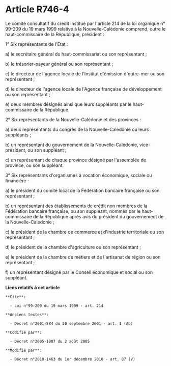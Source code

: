 # Article R746-4

Le comité consultatif du crédit institué par l'article 214 de la loi organique n° 99-209 du 19 mars 1999 relative à la
Nouvelle-Calédonie comprend, outre le haut-commissaire de la République, président : 

1° Six représentants de l'Etat : 

a) le secrétaire général du haut-commissariat ou son représentant ; 

b) le trésorier-payeur général ou son représentant ; 

c) le directeur de l'agence locale de l'Institut d'émission d'outre-mer ou son représentant ; 

d) le directeur de l'agence locale de l'Agence française de développement ou son représentant ; 

e) deux membres désignés ainsi que leurs suppléants par le haut-commissaire de la République. 

2° Six représentants de la Nouvelle-Calédonie et des provinces : 

a) deux représentants du congrès de la Nouvelle-Calédonie ou leurs suppléants ; 

b) un représentant du gouvernement de la Nouvelle-Calédonie, vice-président, ou son suppléant ; 

c) un représentant de chaque province désigné par l'assemblée de province, ou son suppléant. 

3° Six représentants d'organismes à vocation économique, sociale ou financière : 

a) le président du comité local de la Fédération bancaire française ou son représentant ; 

b) un représentant des établissements de crédit non membres de la Fédération bancaire française, ou son suppléant, nommés par
le haut-commissaire de la République après avis du président du gouvernement de la Nouvelle-Calédonie ; 

c) le président de la      chambre de commerce et d'industrie territoriale ou son représentant ; 

d) le président de la chambre d'agriculture ou son représentant ; 

e) le président de la chambre de métiers et de l'artisanat de région ou son représentant ; 

f) un représentant désigné par le Conseil économique et social ou son suppléant.

**Liens relatifs à cet article**

	**Cite**:

	  - Loi n°99-209 du 19 mars 1999 - art. 214

	**Anciens textes**:

	  - Décret n°2001-884 du 20 septembre 2001 - art. 1 (Ab)

	**Codifié par**:

	  - Décret n°2005-1007 du 2 août 2005

	**Modifié par**:

	  - Décret n°2010-1463 du 1er décembre 2010 - art. 87 (V)

